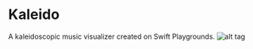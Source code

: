 # Kaleido

A kaleidoscopic music visualizer created on Swift Playgrounds. 
![alt tag](https://media.giphy.com/media/Qz0vJkf0KEVnG/giphy.gif)
